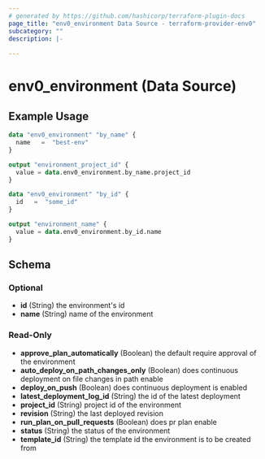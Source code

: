 ```yaml
---
# generated by https://github.com/hashicorp/terraform-plugin-docs
page_title: "env0_environment Data Source - terraform-provider-env0"
subcategory: ""
description: |-
  
---
```


# env0_environment (Data Source)



## Example Usage

```terraform
data "env0_environment" "by_name" {
  name   =  "best-env"
}

output "environment_project_id" {
  value = data.env0_environment.by_name.project_id
}

data "env0_environment" "by_id" {
  id   =  "some_id"
}

output "environment_name" {
  value = data.env0_environment.by_id.name
}
```

<!-- schema generated by tfplugindocs -->
## Schema

### Optional

- **id** (String) the environment's id
- **name** (String) name of the environment

### Read-Only

- **approve_plan_automatically** (Boolean) the default require approval of the environment
- **auto_deploy_on_path_changes_only** (Boolean) does continuous deployment on file changes in path enable
- **deploy_on_push** (Boolean) does continuous deployment is enabled
- **latest_deployment_log_id** (String) the id of the latest deployment
- **project_id** (String) project id of the environment
- **revision** (String) the last deployed revision
- **run_plan_on_pull_requests** (Boolean) does pr plan enable
- **status** (String) the status of the environment
- **template_id** (String) the template id the environment is to be created from


